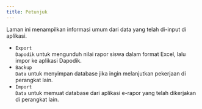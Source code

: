 ```yaml
---
title: Petunjuk
---
```


<div class="mb-2">
Laman ini menampilkan informasi umum dari data yang telah di-input di aplikasi.</div>

- <code class="bg-primary text-primary-content rounded-md px-2">Export Dapodik</code> untuk mengunduh nilai rapor siswa dalam format Excel, lalu impor ke aplikasi Dapodik.
- <code class="bg-success text-success-content rounded-md px-2">Backup Data</code> untuk menyimpan database jika ingin melanjutkan pekerjaan di perangkat lain.
- <code class="bg-success text-success-content rounded-md px-2">Import Data</code> untuk memuat database dari aplikasi e-rapor yang telah dikerjakan di perangkat lain.
